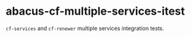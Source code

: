 abacus-cf-multiple-services-itest
===

`cf-services` and `cf-renewer` multiple services integration tests.
